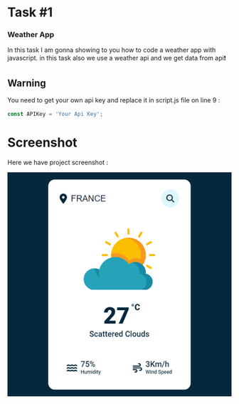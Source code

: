 # Task #1

### Weather App
In this task  I am gonna showing to you how to code a weather app with javascript. in this task also we use a weather api and we get data from api❗️

## Warning
You need to get your own api key and replace it in script.js file on line 9 :

```javascript
const APIKey = 'Your Api Key';
```


# Screenshot
Here we have project screenshot :

![screenshot](screenshot.jpg)
